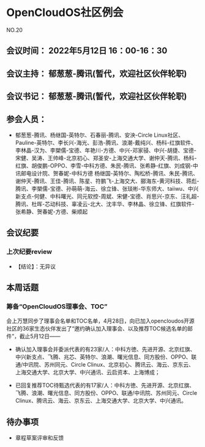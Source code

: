 # OpenCloudOS社区例会

NO.20

## 会议时间： 2022年5月12日 16：00-16：30
## 会议主持： 郁葱葱-腾讯(暂代，欢迎社区伙伴轮职)
## 会议书记： 郁葱葱-腾讯(暂代，欢迎社区伙伴轮职)
## 参会人员： 
* 郁葱葱-腾讯、杨继国-英特尔、石春丽-腾讯、安泱-Circle Linux社区、Pauline-英特尔、李长兴-海光、彭浩-腾讯、浪潮-戴纯兴、杨科-红旗软件、李林晶-汉为、李槊儒-宝德、年艳川-方德、中兴-邓家骎、中兴-胡捷、宝德-宋健、吴涛、王帅峰-北京初心、郑圣安-上海交通大学、谢仲天-腾讯、杨科-红旗、胡俊鹏-OPPO、李雪-中科方德、朱民-腾讯、张希静-红旗、刘成钢-中讯邮电设计院、贺春妮-中科方德
杨继国-英特尔、陶松桥-腾讯、朱民-腾讯、谢仲天-腾讯、王佳-腾讯、陈星、符鹏飞-上海交大、郦海东-黄河科技、蒋彪-腾讯、李槊儒-宝德、孙萌萌-海云、徐立锋、张琰彬-华东师大、taiiwu、中兴新支点-何健、中科曙光、同元软控-周斌、宋健-宝德、肖思兴-京东、汪礼超-腾讯、杜晖-芯动科技、辜凌云-北大、沈丰华、李林晶、徐立锋、红旗软件-张希静、贺春妮-方德、柴顺起

## 会议纪要

### 上次纪要review

* 【结论】：无异议


## 本周话题

### 筹备“OpenCloudOS理事会、TOC” 

会上万慧同步了理事会名单和TOC名单，4月28日，向已加入opencloudos开源社区的36家生态伙伴发出了“邀约确认加入理事会、以及推荐TOC候选名单的邮件”，截止5月12日——

* 确认加入理事会并委派代表的有23家/人：中科方徳、先进开源、北京红旗、中兴新支点、飞腾、兆芯、英特尔、浪潮、曙光信息、同方股份、OPPO、联通/中讯院、苏州同元、Circle Clinux、北京初心、腾讯云、海云、京东云、上海交通大学、北京大学、中兴通讯、云启资本、上海博成；

* 已回复推荐TOC待甄选代表的有17家/人：中科方徳、先进开源、北京红旗、飞腾、浪潮、曙光信息、同方股份、OPPO、联通/中讯院、苏州同元、Circle Clinux、腾讯云、海云、京东云、上海交通大学、北京大学、中兴通讯。


## 待办事项
* 章程草案评审和反馈


